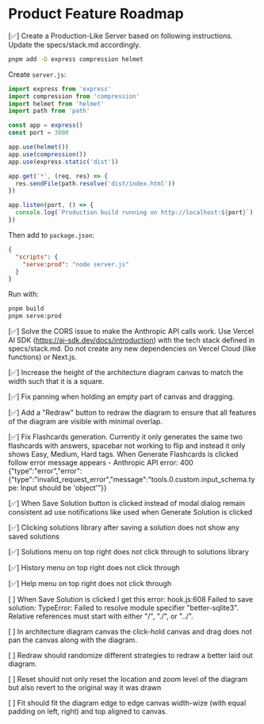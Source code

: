 # Product Feature Roadmap

[✅] Create a Production-Like Server based on following instructions. Update the specs/stack.md accordingly.

```bash
pnpm add -D express compression helmet
```

Create `server.js`:
```javascript
import express from 'express'
import compression from 'compression'
import helmet from 'helmet'
import path from 'path'

const app = express()
const port = 3000

app.use(helmet())
app.use(compression())
app.use(express.static('dist'))

app.get('*', (req, res) => {
  res.sendFile(path.resolve('dist/index.html'))
})

app.listen(port, () => {
  console.log(`Production build running on http://localhost:${port}`)
})
```

Then add to `package.json`:
```json
{
  "scripts": {
    "serve:prod": "node server.js"
  }
}
```

Run with:
```bash
pnpm build
pnpm serve:prod
```

[✅] Solve the CORS issue to make the Anthropic API calls work. Use Vercel AI SDK (https://ai-sdk.dev/docs/introduction) with the tech stack defined in specs/stack.md. Do not create any new dependencies on Vercel Cloud (like functions) or Next.js.

[✅] Increase the height of the architecture diagram canvas to match the width such that it is a square.

[✅] Fix panning when holding an empty part of canvas and dragging.

[✅] Add a "Redraw" button to redraw the diagram to ensure that all features of the diagram are visible with minimal overlap.

[✅] Fix Flashcards generation. Currently it only generates the same two flashcards with answers, spacebar not working to flip and instead it only shows Easy, Medium, Hard tags. When Generate Flashcards is clicked follow error message appears - Anthropic API error: 400 {"type":"error","error":{"type":"invalid_request_error","message":"tools.0.custom.input_schema.type: Input should be 'object'"}}

[✅] When Save Solution button is clicked instead of modal dialog remain consistent ad use notifications like used when Generate Solution is clicked

[✅] Clicking solutions library after saving a solution does not show any saved solutions

[✅] Solutions menu on top right does not click through to solutions library

[✅] History menu on top right does not click through

[✅] Help menu on top right does not click through

[ ] When Save Solution is clicked I get this error: hook.js:608 Failed to save solution: TypeError: Failed to resolve module specifier "better-sqlite3". Relative references must start with either "/", "./", or "../".

[ ] In architecture diagram canvas the click-hold canvas and drag does not pan the canvas along with the diagram.

[ ] Redraw should randomize different strategies to redraw a better laid out diagram.

[ ] Reset should not only reset the location and zoom level of the diagram but also revert to the original way it was drawn

[ ] Fit should fit the diagram edge to edge canvas width-wize (with equal padding on left, right) and top aligned to canvas.